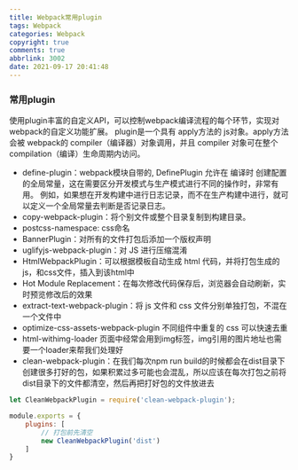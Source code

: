 ```yaml
---
title: Webpack常用plugin
tags: Webpack
categories: Webpack
copyright: true
comments: true
abbrlink: 3002
date: 2021-09-17 20:41:48
---
```


### 常用plugin
使用plugin丰富的自定义API，可以控制webpack编译流程的每个环节，实现对webpack的自定义功能扩展。
plugin是一个具有 apply方法的 js对象。apply方法会被 webpack的 compiler（编译器）对象调用，并且 compiler 对象可在整个 compilation（编译）生命周期内访问。

 - define-plugin：webpack模块自带的, DefinePlugin 允许在 编译时
   创建配置的全局常量，这在需要区分开发模式与生产模式进行不同的操作时，非常有用。
   例如，如果想在开发构建中进行日志记录，而不在生产构建中进行，就可以定义一个全局常量去判断是否记录日志。
 - copy-webpack-plugin：将个别文件或整个目录复制到构建目录。
 - postcss-namespace: css命名
 - BannerPlugin：对所有的文件打包后添加一个版权声明
 - uglifyjs-webpack-plugin：对 JS 进行压缩混淆
 - HtmlWebpackPlugin：可以根据模板自动生成 html 代码，并将打包生成的js，和css文件，插入到该html中
 - Hot Module Replacement：在每次修改代码保存后，浏览器会自动刷新，实时预览修改后的效果
 - extract-text-webpack-plugin：将 js 文件和 css 文件分别单独打包，不混在一个文件中
 - optimize-css-assets-webpack-plugin 不同组件中重复的 css 可以快速去重
 - html-withimg-loader 页面中经常会用到img标签，img引用的图片地址也需要一个loader来帮我们处理好
 - clean-webpack-plugin：在我们每次npm run build的时候都会在dist目录下创建很多打好的包，如果积累过多可能也会混乱，所以应该在每次打包之前将dist目录下的文件都清空，然后再把打好包的文件放进去

```javascript
let CleanWebpackPlugin = require('clean-webpack-plugin');

module.exports = {
    plugins: [
        // 打包前先清空
        new CleanWebpackPlugin('dist')  
    ]
}

```

